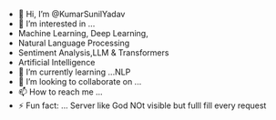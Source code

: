 - 👋 Hi, I’m @KumarSunilYadav
- 👀 I’m interested in ...
- Machine Learning, Deep Learning,
- Natural Language Processing
- Sentiment Analysis,LLM & Transformers
- Artificial Intelligence
- 🌱 I’m currently learning ...NLP
- 💞️ I’m looking to collaborate on ...
- 📫 How to reach me ...
- ⚡ Fun fact: ... Server like God
                    NOt visible but
                    fulll fill every request

<!---
KumarSunilYadav/KumarSunilYadav is a ✨ special ✨ repository because its `README.md` (this file) appears on your GitHub profile.
You can click the Preview link to take a look at your changes.
--->
